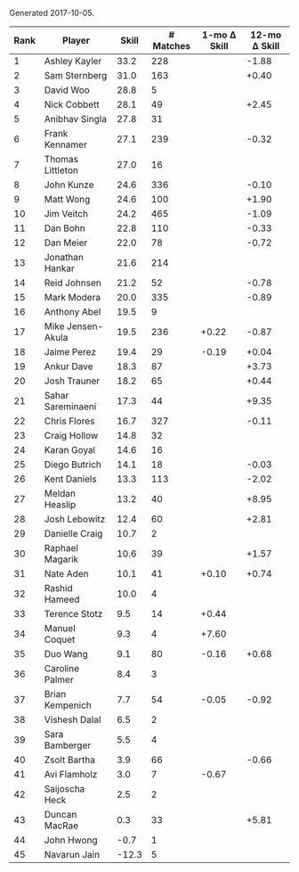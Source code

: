 Generated 2017-10-05.

| Rank | Player            | Skill | # Matches | 1-mo Δ Skill | 12-mo Δ Skill |
|------|-------------------|-------|-----------|--------------|---------------|
|    1 | Ashley Kayler     |  33.2 |       228 |              |         -1.88 |
|    2 | Sam Sternberg     |  31.0 |       163 |              |         +0.40 |
|    3 | David Woo         |  28.8 |         5 |              |               |
|    4 | Nick Cobbett      |  28.1 |        49 |              |         +2.45 |
|    5 | Anibhav Singla    |  27.8 |        31 |              |               |
|    6 | Frank Kennamer    |  27.1 |       239 |              |         -0.32 |
|    7 | Thomas Littleton  |  27.0 |        16 |              |               |
|    8 | John Kunze        |  24.6 |       336 |              |         -0.10 |
|    9 | Matt Wong         |  24.6 |       100 |              |         +1.90 |
|   10 | Jim Veitch        |  24.2 |       465 |              |         -1.09 |
|   11 | Dan Bohn          |  22.8 |       110 |              |         -0.33 |
|   12 | Dan Meier         |  22.0 |        78 |              |         -0.72 |
|   13 | Jonathan Hankar   |  21.6 |       214 |              |               |
|   14 | Reid Johnsen      |  21.2 |        52 |              |         -0.78 |
|   15 | Mark Modera       |  20.0 |       335 |              |         -0.89 |
|   16 | Anthony Abel      |  19.5 |         9 |              |               |
|   17 | Mike Jensen-Akula |  19.5 |       236 |        +0.22 |         -0.87 |
|   18 | Jaime Perez       |  19.4 |        29 |        -0.19 |         +0.04 |
|   19 | Ankur Dave        |  18.3 |        87 |              |         +3.73 |
|   20 | Josh Trauner      |  18.2 |        65 |              |         +0.44 |
|   21 | Sahar Sareminaeni |  17.3 |        44 |              |         +9.35 |
|   22 | Chris Flores      |  16.7 |       327 |              |         -0.11 |
|   23 | Craig Hollow      |  14.8 |        32 |              |               |
|   24 | Karan Goyal       |  14.6 |        16 |              |               |
|   25 | Diego Butrich     |  14.1 |        18 |              |         -0.03 |
|   26 | Kent Daniels      |  13.3 |       113 |              |         -2.02 |
|   27 | Meldan Heaslip    |  13.2 |        40 |              |         +8.95 |
|   28 | Josh Lebowitz     |  12.4 |        60 |              |         +2.81 |
|   29 | Danielle Craig    |  10.7 |         2 |              |               |
|   30 | Raphael Magarik   |  10.6 |        39 |              |         +1.57 |
|   31 | Nate Aden         |  10.1 |        41 |        +0.10 |         +0.74 |
|   32 | Rashid Hameed     |  10.0 |         4 |              |               |
|   33 | Terence Stotz     |   9.5 |        14 |        +0.44 |               |
|   34 | Manuel Coquet     |   9.3 |         4 |        +7.60 |               |
|   35 | Duo Wang          |   9.1 |        80 |        -0.16 |         +0.68 |
|   36 | Caroline Palmer   |   8.4 |         3 |              |               |
|   37 | Brian Kempenich   |   7.7 |        54 |        -0.05 |         -0.92 |
|   38 | Vishesh Dalal     |   6.5 |         2 |              |               |
|   39 | Sara Bamberger    |   5.5 |         4 |              |               |
|   40 | Zsolt Bartha      |   3.9 |        66 |              |         -0.66 |
|   41 | Avi Flamholz      |   3.0 |         7 |        -0.67 |               |
|   42 | Saijoscha Heck    |   2.5 |         2 |              |               |
|   43 | Duncan MacRae     |   0.3 |        33 |              |         +5.81 |
|   44 | John Hwong        |  -0.7 |         1 |              |               |
|   45 | Navarun Jain      | -12.3 |         5 |              |               |